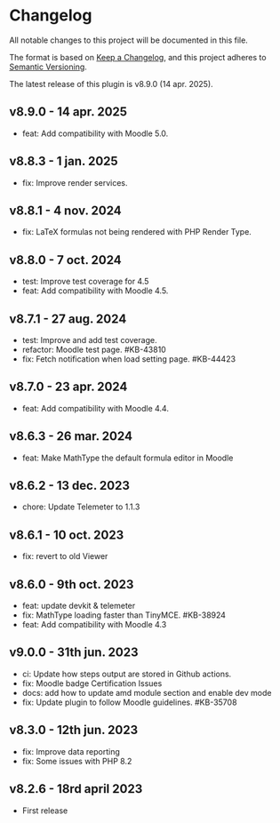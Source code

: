 # Changelog

All notable changes to this project will be documented in this file.

The format is based on [Keep a Changelog](https://keepachangelog.com/en/1.0.0/),
and this project adheres to [Semantic Versioning](https://semver.org/spec/v2.0.0.html).

The latest release of this plugin is v8.9.0 (14 apr. 2025).

## v8.9.0 - 14 apr. 2025

- feat: Add compatibility with Moodle 5.0.

## v8.8.3 - 1 jan. 2025
- fix: Improve render services.

## v8.8.1 - 4 nov. 2024
- fix: LaTeX formulas not being rendered with PHP Render Type.

## v8.8.0 - 7 oct. 2024
- test: Improve test coverage for 4.5
- feat: Add compatibility with Moodle 4.5.

## v8.7.1 - 27 aug. 2024
- test: Improve and add test coverage.
- refactor: Moodle test page. #KB-43810
- fix: Fetch notification when load setting page. #KB-44423

## v8.7.0 - 23 apr. 2024
- feat: Add compatibility with Moodle 4.4.
  
## v8.6.3 - 26 mar. 2024
- feat: Make MathType the default formula editor in Moodle

## v8.6.2 - 13 dec. 2023
- chore: Update Telemeter to 1.1.3

## v8.6.1 - 10 oct. 2023
- fix: revert to old Viewer

## v8.6.0 - 9th oct. 2023
 - feat: update devkit & telemeter
 - fix: MathType loading faster than TinyMCE. #KB-38924
 - feat: Add compatibility with Moodle 4.3

## v9.0.0 - 31th jun. 2023
- ci: Update how steps output are stored in Github actions.
- fix: Moodle badge Certification Issues
- docs: add how to update amd module section and enable dev mode
- fix: Update plugin to follow Moodle guidelines. #KB-35708

## v8.3.0 - 12th jun. 2023
- fix: Improve data reporting
- fix: Some issues with PHP 8.2

## v8.2.6 - 18rd april 2023
- First release
